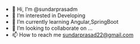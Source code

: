 - 👋 Hi, I’m @sundarprasadm
- 👀 I’m interested in Developing
- 🌱 I’m currently learning Angular,SpringBoot
- 💞️ I’m looking to collaborate on ...
- 📫 How to reach me sundarprasad22@gmail.com

<!---
sundarprasadm/sundarprasadm is a ✨ special ✨ repository because its `README.md` (this file) appears on your GitHub profile.
You can click the Preview link to take a look at your changes.
--->
